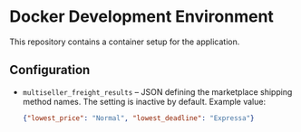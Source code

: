 # Docker Development Environment

This repository contains a container setup for the application.

## Configuration

* `multiseller_freight_results` – JSON defining the marketplace shipping method names. The setting is inactive by default.
  Example value:
  ```json
  {"lowest_price": "Normal", "lowest_deadline": "Expressa"}
  ```
